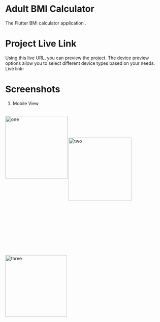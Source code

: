 # Adult BMI Calculator

The Flutter BMI calculator application .
# Project Live Link
Using this live URL, you can preview the project. The device preview options allow you to select different device types based on your needs.<br />
Live link- 
<br />
# Screenshots
1. Mobile View <br /><br />
<img width="196" alt="one" align="left" src="https://github.com/Abuessa265/BMI_Calculator_Flutter/assets/76743694/25ae72f4-eced-452c-a692-ff3b090c7e9e">
<br /><br /><br /><br />

<img width="198" alt="two" src="https://github.com/Abuessa265/BMI_Calculator_Flutter/assets/76743694/a718af39-ac10-40af-9283-0f55c98a7cf1">
<br /><br /><br /><br /><br /><br /><br /><br /><br /><br /><br />
<img width="194" alt="three" src="https://github.com/Abuessa265/BMI_Calculator_Flutter/assets/76743694/c9895003-ce14-4424-abe0-a3be8e81e2d4">



